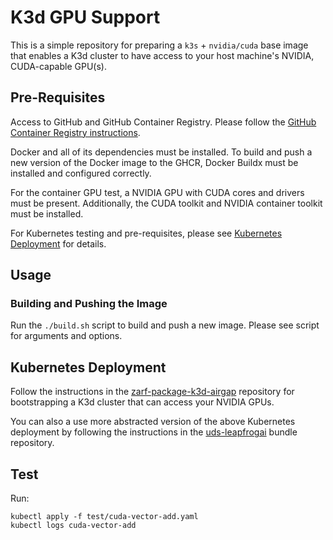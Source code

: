 # K3d GPU Support

This is a simple repository for preparing a `k3s` + `nvidia/cuda` base image that enables a K3d cluster to have access to your host machine's NVIDIA, CUDA-capable GPU(s).

## Pre-Requisites

Access to GitHub and GitHub Container Registry. Please follow the [GitHub Container Registry instructions](https://docs.github.com/en/packages/working-with-a-github-packages-registry/working-with-the-container-registry).

Docker and all of its dependencies must be installed. To build and push a new version of the Docker image to the GHCR, Docker Buildx must be installed and configured correctly.

For the container GPU test, a NVIDIA GPU with CUDA cores and drivers must be present. Additionally, the CUDA toolkit and NVIDIA container toolkit must be installed.

For Kubernetes testing and pre-requisites, please see [Kubernetes Deployment](#kubernetes-deployment) for details.

## Usage

### Building and Pushing the Image

Run the `./build.sh` script to build and push a new image. Please see script for arguments and options.

## Kubernetes Deployment

Follow the instructions in the [zarf-package-k3d-airgap](https://github.com/defenseunicorns/zarf-package-k3d-airgap) repository for bootstrapping a K3d cluster that can access your NVIDIA GPUs.

You can also a use more abstracted version of the above Kubernetes deployment by following the instructions in the [uds-leapfrogai](https://github.com/defenseunicorns/uds-leapfrogai/tree/main/bundles/gpu) bundle repository.

## Test

Run:

```shell
kubectl apply -f test/cuda-vector-add.yaml
kubectl logs cuda-vector-add
```
